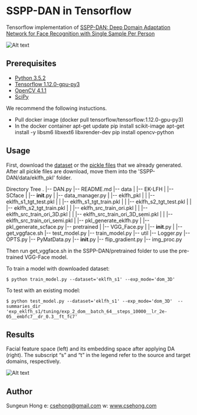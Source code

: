 SSPP-DAN in Tensorflow
====

Tensorflow implementation of [SSPP-DAN: Deep Domain Adaptation Network for Face Recognition with Single Sample Per Person](https://arxiv.org/abs/1702.04069)

![Alt text](./figure/overallflow.PNG)

Prerequisites
-------------
* [Python 3.5.2](https://www.python.org/downloads/release/python-352/)
* [Tensorflow 1.12.0-gpu-py3](https://hub.docker.com/r/tensorflow/tensorflow/)
* [OpenCV 4.1.1](http://opencv.org/releases.html)
* [SciPy](https://www.scipy.org/install.html)

We recommend the following instuctions.
- Pull docker image (docker pull tensorflow/tensorflow:1.12.0-gpu-py3)
- In the docker container 
   apt-get update
   pip install scikit-image
   apt-get install -y libsm6 libxext6 libxrender-dev
   pip install opencv-python

Usage
-------------

First, download the [dataset](https://drive.google.com/open?id=1PFh3s8WL6_tmMe-oNXM73526ngXQ51TD) or the [pickle files](https://drive.google.com/open?id=1yqFCnPi8u-bEugnLBITkCIOnThKdHjIg) that we already generated. After all pickle files are download, move them into the 'SSPP-DAN/data/eklfh_pkl' folder.

Directory Tree
.
|-- DAN.py
|-- README.md
|-- data
|   |-- EK-LFH
|   |-- SCface
|   |-- __init__.py
|   |-- data_manager.py
|   |-- eklfh_pkl
|   |   |-- eklfh_s1_tgt_test.pkl
|   |   |-- eklfh_s1_tgt_train.pkl
|   |   |-- eklfh_s2_tgt_test.pkl
|   |   |-- eklfh_s2_tgt_train.pkl
|   |   |-- eklfh_src_train_ori.pkl
|   |   |-- eklfh_src_train_ori_3D.pkl
|   |   |-- eklfh_src_train_ori_3D_semi.pkl
|   |   |-- eklfh_src_train_ori_semi.pkl
|   |-- pkl_generate_eklfh.py
|   |-- pkl_generate_scface.py
|-- pretrained
|   |-- VGG_Face.py
|   |-- __init__.py
|   |-- get_vggface.sh
|-- test_model.py
|-- train_model.py
|-- util
    |-- Logger.py
    |-- OPTS.py
    |-- PyMatData.py
    |-- __init__.py
    |-- flip_gradient.py
    |-- img_proc.py


Then run get_vggface.sh in the SSPP-DAN/pretrained folder to use the pre-trained VGG-Face model.

To train a model with downloaded dataset:
```
$ python train_model.py --dataset='eklfh_s1' --exp_mode='dom_3D' 
```

To test with an existing model:
```
$ python test_model.py --dataset='eklfh_s1' --exp_mode='dom_3D'  --summaries_dir 'exp_eklfh_s1/tuning/exp_2_dom__batch_64__steps_10000__lr_2e-05__embfc7__dr_0.3__ft_fc7' 
```

Results
-------------
Facial feature space (left) and its embedding space after applying DA (right). The subscript “s” and “t” in the
legend refer to the source and target domains, respectively.

![Alt text](./figure/DAN.PNG)




Author
------------
Sungeun Hong 
e: csehong@gmail.com
w: www.csehong.com


